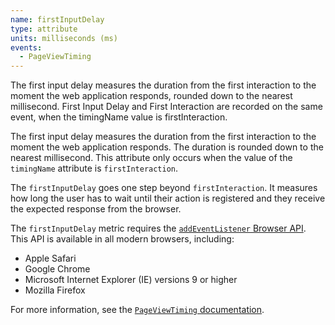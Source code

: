 ```yaml
---
name: firstInputDelay
type: attribute
units: milliseconds (ms)
events:
  - PageViewTiming
---
```


The first input delay measures the duration from the first interaction to the moment the web application responds, rounded down to the nearest millisecond. First Input Delay and First Interaction are recorded on the same event, when the timingName value is firstInteraction.

The first input delay measures the duration from the first interaction to the moment the web application responds. The duration is rounded down to the nearest millisecond. This attribute only occurs when the value of the `timingName` attribute is `firstInteraction`.

The `firstInputDelay` goes one step beyond `firstInteraction`. It measures how long the user has to wait until their action is registered and they receive the expected response from the browser.

The `firstInputDelay` metric requires the [`addEventListener` Browser API](https://developer.mozilla.org/en-US/docs/Web/API/EventTarget/addEventListener). This API is available in all modern browsers, including:

*   Apple Safari
*   Google Chrome
*   Microsoft Internet Explorer (IE) versions 9 or higher
*   Mozilla Firefox

For more information, see the [`PageViewTiming` documentation](https://docs.newrelic.com/docs/browser/new-relic-browser/page-load-timing-resources/pageviewtiming-async-or-dynamic-page-details).